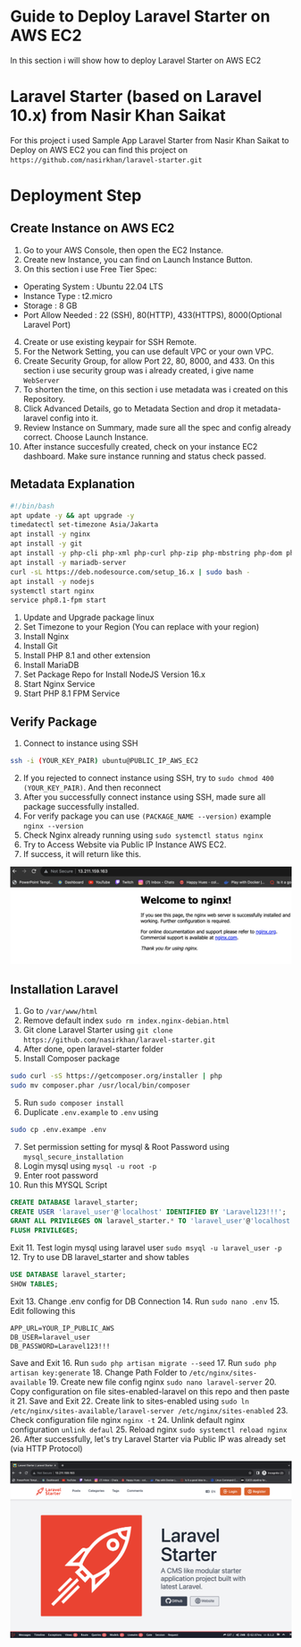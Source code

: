 # Guide to Deploy Laravel Starter on AWS EC2

In this section i will show how to deploy Laravel Starter on AWS EC2

# Laravel Starter (based on Laravel 10.x) from Nasir Khan Saikat

For this project i used Sample App Laravel Starter from Nasir Khan Saikat to Deploy on AWS EC2
you can find this project on `https://github.com/nasirkhan/laravel-starter.git`

# Deployment Step

## Create Instance on AWS EC2

1. Go to your AWS Console, then open the EC2 Instance.
2. Create new Instance, you can find on Launch Instance Button.
3. On this section i use Free Tier Spec:

- Operating System : Ubuntu 22.04 LTS
- Instance Type : t2.micro
- Storage : 8 GB
- Port Allow Needed : 22 (SSH), 80(HTTP), 433(HTTPS), 8000(Optional Laravel Port)

4. Create or use existing keypair for SSH Remote.
5. For the Network Setting, you can use default VPC or your own VPC.
6. Create Security Group, for allow Port 22, 80, 8000, and 433. On this section i use security group was i already created, i give name `WebServer`
7. To shorten the time, on this section i use metadata was i created on this Repository.
8. Click Advanced Details, go to Metadata Section and drop it metadata-laravel config into it.
9. Review Instance on Summary, made sure all the spec and config already correct. Choose Launch Instance.
10. After instance succesfully created, check on your instance EC2 dashboard. Make sure instance running and status check passed.

## Metadata Explanation

```bash
#!/bin/bash
apt update -y && apt upgrade -y
timedatectl set-timezone Asia/Jakarta
apt install -y nginx
apt install -y git
apt install -y php-cli php-xml php-curl php-zip php-mbstring php-dom php8.1-mysql php8.1-fpm php-bcmath
apt install -y mariadb-server
curl -sL https://deb.nodesource.com/setup_16.x | sudo bash -
apt install -y nodejs
systemctl start nginx
service php8.1-fpm start
```

1. Update and Upgrade package linux
2. Set Timezone to your Region (You can replace with your region)
3. Install Nginx
4. Install Git
5. Install PHP 8.1 and other extension
6. Install MariaDB
7. Set Package Repo for Install NodeJS Version 16.x
8. Start Nginx Service
9. Start PHP 8.1 FPM Service

## Verify Package

1. Connect to instance using SSH

```bash
ssh -i (YOUR_KEY_PAIR) ubuntu@PUBLIC_IP_AWS_EC2
```

2. If you rejected to connect instance using SSH, try to `sudo chmod 400 (YOUR_KEY_PAIR)`. And then reconnect
3. After you successfully connect instance using SSH, made sure all package successfully installed.
4. For verify package you can use `(PACKAGE_NAME --version)` example `nginx --version`
5. Check Nginx already running using `sudo systemctl status nginx`
6. Try to Access Website via Public IP Instance AWS EC2.
7. If success, it will return like this.
<p align=center><img src="https://github.com/syahidhzblh/deploy-laravel-ec2/blob/4ffa898da99d2b5311b790d8692afff8da8a8a67/assets/img/nginx-test.png" alt="Nginx Test"></p>

## Installation Laravel

1. Go to `/var/www/html`
2. Remove default index `sudo rm index.nginx-debian.html`
3. Git clone Laravel Starter using `git clone https://github.com/nasirkhan/laravel-starter.git`
4. After done, open laravel-starter folder
5. Install Composer package

```bash
sudo curl -sS https://getcomposer.org/installer | php
sudo mv composer.phar /usr/local/bin/composer
```

5. Run `sudo composer install`
6. Duplicate `.env.example` to `.env` using

```bash
sudo cp .env.exampe .env
```

7. Set permission setting for mysql & Root Password using `mysql_secure_installation`
8. Login mysql using `mysql -u root -p`
9. Enter root password
10. Run this MYSQL Script

```sql
CREATE DATABASE laravel_starter;
CREATE USER 'laravel_user'@'localhost' IDENTIFIED BY 'Laravel123!!!';
GRANT ALL PRIVILEGES ON laravel_starter.* TO 'laravel_user'@'localhost' IDENTIFIED BY 'Laravel123!!!';
FLUSH PRIVILEGES;
```
Exit 
11. Test login mysql using laravel user `sudo msyql -u laravel_user -p` 12. Try to use DB laravel_starter and show tables

```sql
USE DATABASE laravel_starter;
SHOW TABLES;
```
Exit 
13. Change .env config for DB Connection 14. Run `sudo nano .env` 15. Edit following this

```
APP_URL=YOUR_IP_PUBLIC_AWS
DB_USER=laravel_user
DB_PASSWORD=Laravel123!!!
```
Save and Exit 
16. Run `sudo php artisan migrate --seed` 
17. Run `sudo php artisan key:generate` 
18. Change Path Folder to `/etc/nginx/sites-available` 
19. Create new file config nginx `sudo nano laravel-server` 
20. Copy configuration on file sites-enabled-laravel on this repo and then paste it 
21. Save and Exit 
22. Create link to sites-enabled using `sudo ln /etc/nginx/sites-available/laravel-server /etc/nginx/sites-enabled` 
23. Check configuration file nginx `nginx -t` 
24. Unlink default nginx configuration `unlink defaul` 
25. Reload nginx `sudo systemctl reload nginx` 
26. After successfully, let's try Laravel Starter via Public IP was already set (via HTTP Protocol)

<p align=center><img src=https://github.com/syahidhzblh/deploy-laravel-ec2/blob/dc502b57a94c90d8d44fedd2b8f1f7cd668d5725/assets/img/test-laravel-starter-using-ip.png alt="Open Laravel Starter using IP via http"></p>
